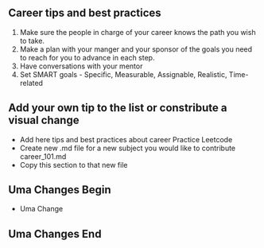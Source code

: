 ## Career tips and best practices

1. Make sure the people in charge of your career knows the path you wish to take.
2. Make a plan with your manger and your sponsor of the goals you need to reach for you to advance in each step.
3. Have conversations with your mentor
4. Set SMART goals - Specific, Measurable, Assignable, Realistic, Time-related

## Add your own tip to the list or constribute a visual change

- Add here tips and best practices about career
Practice Leetcode
- Create new .md file for a new subject you would like to contribute
career_101.md
- Copy this section to that new file


## Uma Changes Begin
 - Uma Change
 ## Uma Changes End
